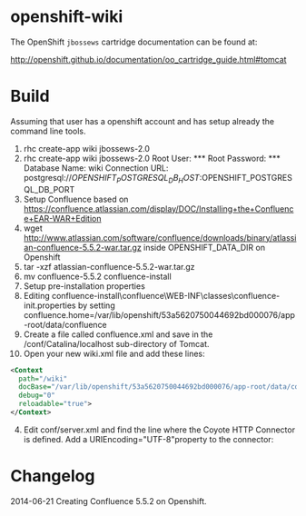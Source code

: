 openshift-wiki
=====================
The OpenShift `jbossews` cartridge documentation can be found at:

http://openshift.github.io/documentation/oo_cartridge_guide.html#tomcat

Build
============================
Assuming that user has a openshift account and has setup already the command line tools.

1. rhc create-app wiki jbossews-2.0
2. rhc create-app wiki jbossews-2.0
   Root User: ***
   Root Password: ***
   Database Name: wiki
Connection URL:
postgresql://$OPENSHIFT_POSTGRESQL_DB_HOST:$OPENSHIFT_POSTGRESQL_DB_PORT
3. Setup Confluence based on https://confluence.atlassian.com/display/DOC/Installing+the+Confluence+EAR-WAR+Edition
  1. wget http://www.atlassian.com/software/confluence/downloads/binary/atlassian-confluence-5.5.2-war.tar.gz inside OPENSHIFT_DATA_DIR on Openshift
  2. tar -xzf atlassian-confluence-5.5.2-war.tar.gz
  3. mv confluence-5.5.2 confluence-install
  4. Setup pre-installation properties
   1. Editing confluence-install\confluence\WEB-INF\classes\confluence-init.properties by setting
confluence.home=/var/lib/openshift/53a5620750044692bd000076/app-root/data/confluence
   2. Create a file called confluence.xml and save in the <tomcat-directory>/conf/Catalina/localhost sub-directory of Tomcat.
   3. Open your new wiki.xml file and add these lines:
   ```xml
   <Context
     path="/wiki"
     docBase="/var/lib/openshift/53a5620750044692bd000076/app-root/data/confluence-install/confluence"
     debug="0"
     reloadable="true">
   </Context>
   ````
   4. Edit conf/server.xml and find the line where the Coyote HTTP Connector is defined. Add a URIEncoding="UTF-8"property to the connector:
<Connector port="8080" URIEncoding="UTF-8"/>

Changelog
============================
2014-06-21 Creating Confluence 5.5.2 on Openshift.